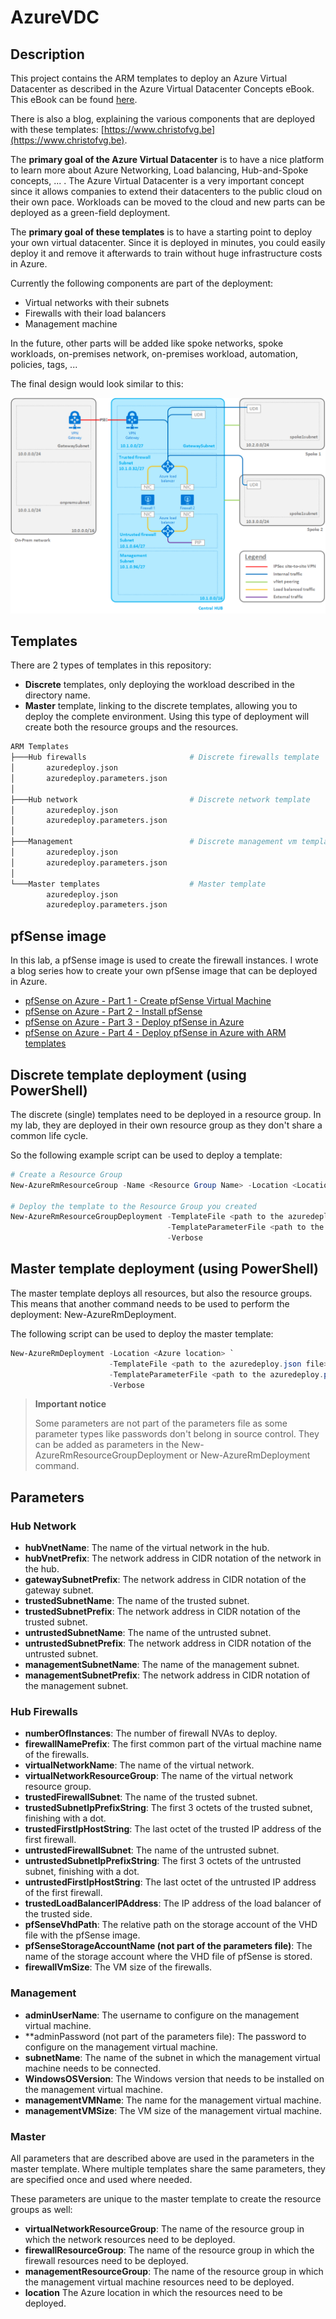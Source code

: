 # AzureVDC

## Description

This project contains the ARM templates to deploy an Azure Virtual Datacenter as described in the Azure Virtual Datacenter Concepts eBook. This eBook can be found [here](https://aka.ms/VDC/eBook).

There is also a blog, explaining the various components that are deployed with these templates: [https://www.christofvg.be](https://www.christofvg.be).

The **primary goal of the Azure Virtual Datacenter** is to have a nice platform to learn more about Azure Networking, Load balancing, Hub-and-Spoke concepts, ... . The Azure Virtual Datacenter is a very important concept since it allows companies to extend their datacenters to the public cloud on their own pace. Workloads can be moved to the cloud and new parts can be deployed as a green-field deployment.

The **primary goal of these templates** is to have a starting point to deploy your own virtual datacenter. Since it is deployed in minutes, you could easily deploy it and remove it afterwards to train without huge infrastructure costs in Azure.

Currently the following components are part of the deployment:

* Virtual networks with their subnets
* Firewalls with their load balancers
* Management machine

In the future, other parts will be added like spoke networks, spoke workloads, on-premises network, on-premises workload, automation, policies, tags, ...

The final design would look similar to this:

![Network design](./pictures/Networkdesign.png)

## Templates

There are 2 types of templates in this repository:

* **Discrete** templates, only deploying the workload described in the directory name.
* **Master** template, linking to the discrete templates, allowing you to deploy the complete environment. Using this type of deployment will create both the resource groups and the resources.

```bash
ARM Templates
├───Hub firewalls                       # Discrete firewalls template
│       azuredeploy.json
│       azuredeploy.parameters.json
│
├───Hub network                         # Discrete network template
│       azuredeploy.json
│       azuredeploy.parameters.json
│
├───Management                          # Discrete management vm template
│       azuredeploy.json
│       azuredeploy.parameters.json
│
└───Master templates                    # Master template
        azuredeploy.json
        azuredeploy.parameters.json
```

## pfSense image

In this lab, a pfSense image is used to create the firewall instances. I wrote a blog series how to create your own pfSense image that can be deployed in Azure.

* [pfSense on Azure - Part 1 - Create pfSense Virtual Machine](https://christofvg.be/2019/01/12/pfSense-on-Azure-Part-1-Create-pfSense-Virtual-Machine/)
* [pfSense on Azure - Part 2 - Install pfSense](https://christofvg.be/2019/01/12/pfSense-on-Azure-Part-2-Install-pfSense/)
* [pfSense on Azure - Part 3 - Deploy pfSense in Azure](https://christofvg.be/2019/01/12/pfSense-on-Azure-Part-3-Deploy-pfSense-in-Azure/)
* [pfSense on Azure - Part 4 - Deploy pfSense in Azure with ARM templates](https://christofvg.be/2019/01/23/pfSense-on-Azure-Part-4-Deploy-pfSense-in-Azure-with-ARM-templates/)

## Discrete template deployment (using PowerShell)

The discrete (single) templates need to be deployed in a resource group. In my lab, they are deployed in their own resource group as they don't share a common life cycle.

So the following example script can be used to deploy a template:

```PowerShell
# Create a Resource Group
New-AzureRmResourceGroup -Name <Resource Group Name> -Location <Location>

# Deploy the template to the Resource Group you created
New-AzureRmResourceGroupDeployment -TemplateFile <path to the azuredeploy.json file> `
                                   -TemplateParameterFile <path to the azuredeploy.parameters.json file> `
                                   -Verbose
```

## Master template deployment (using PowerShell)

The master template deploys all resources, but also the resource groups. This means that another command needs to be used to perform the deployment: New-AzureRmDeployment.

The following script can be used to deploy the master template:

```PowerShell
New-AzureRmDeployment -Location <Azure location> `
                      -TemplateFile <path to the azuredeploy.json file> `
                      -TemplateParameterFile <path to the azuredeploy.parameters.json file> `
                      -Verbose
```

>**Important notice**  
>  
>Some parameters are not part of the parameters file as some parameter types like passwords don't belong in source control. They can be added as parameters in the New-AzureRmResourceGroupDeployment or New-AzureRmDeployment command.

## Parameters

### Hub Network

* **hubVnetName**: The name of the virtual network in the hub.
* **hubVnetPrefix**: The network address in CIDR notation of the network in the hub.
* **gatewaySubnetPrefix**: The network address in CIDR notation of the gateway subnet.
* **trustedSubnetName**: The name of the trusted subnet.
* **trustedSubnetPrefix**: The network address in CIDR notation of the trusted subnet.
* **untrustedSubnetName**: The name of the untrusted subnet.
* **untrustedSubnetPrefix**: The network address in CIDR notation of the untrusted subnet.
* **managementSubnetName**: The name of the management subnet.
* **managementSubnetPrefix**: The network address in CIDR notation of the management subnet.

### Hub Firewalls

* **numberOfInstances**: The number of firewall NVAs to deploy.
* **firewallNamePrefix**: The first common part of the virtual machine name of the firewalls.
* **virtualNetworkName**: The name of the virtual network.
* **virtualNetworkResourceGroup**: The name of the virtual network resource group.
* **trustedFirewallSubnet**: The name of the trusted subnet.
* **trustedSubnetIpPrefixString**: The first 3 octets of the trusted subnet, finishing with a dot.
* **trustedFirstIpHostString**: The last octet of the trusted IP address of the first firewall.
* **untrustedFirewallSubnet**: The name of the untrusted subnet.
* **untrustedSubnetIpPrefixString**: The first 3 octets of the untrusted subnet, finishing with a dot.
* **untrustedFirstIpHostString**: The last octet of the untrusted IP address of the first firewall.
* **trustedLoadBalancerIPAddress**: The IP address of the load balancer of the trusted side.
* **pfSenseVhdPath**: The relative path on the storage account of the VHD file with the pfSense image.
* **pfSenseStorageAccountName (not part of the parameters file)**: The name of the storage account where the VHD file of pfSense is stored.
* **firewallVmSize**: The VM size of the firewalls.

### Management

* **adminUserName**: The username to configure on the management virtual machine.
* **adminPassword (not part of the parameters file): The password to configure on the management virtual machine.
* **subnetName**: The name of the subnet in which the management virtual machine needs to be connected.
* **WindowsOSVersion**: The Windows version that needs to be installed on the management virtual machine.
* **managementVMName**: The name for the management virtual machine.
* **managementVMSize**: The VM size of the management virtual machine.

### Master

All parameters that are described above are used in the parameters in the master template. Where multiple templates share the same parameters, they are specified once and used where needed.

These parameters are unique to the master template to create the resource groups as well:

* **virtualNetworkResourceGroup**: The name of the resource group in which the network resources need to be deployed.
* **firewallResourceGroup**: The name of the resource group in which the firewall resources need to be deployed.
* **managementResourceGroup**: The name of the resource group in which the management virtual machine resources need to be deployed.
* **location** The Azure location in which the resources need to be deployed.